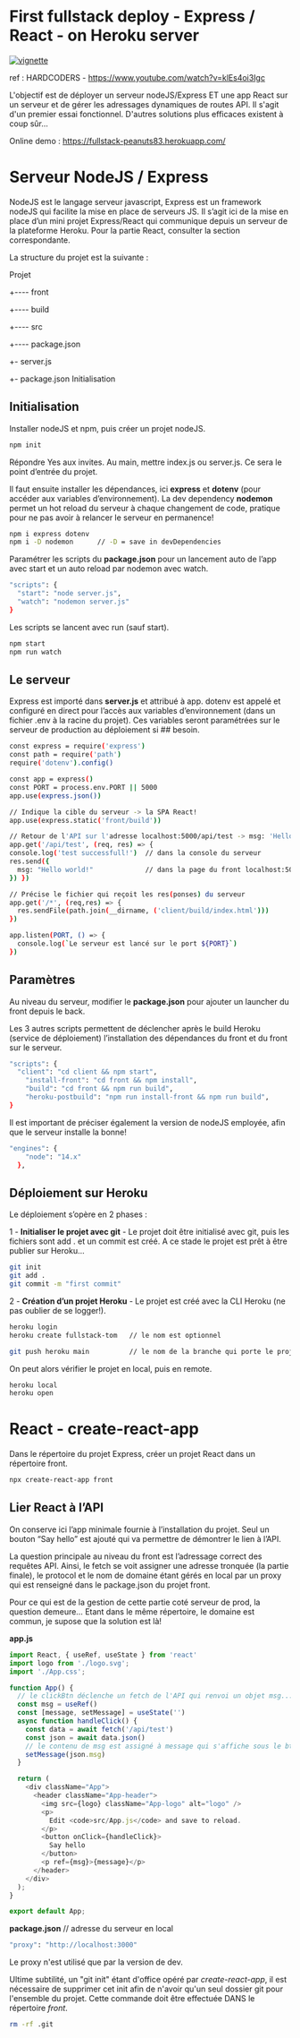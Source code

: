 # First fullstack deploy - Express / React - on Heroku server

[![vignette](./vignette.png)](https://fullstack-peanuts83.herokuapp.com/)

ref : HARDCODERS -  https://www.youtube.com/watch?v=klEs4oi3Igc

L'objectif est de déployer un serveur nodeJS/Express ET une app React sur un serveur et de gérer les adressages dynamiques de routes API.
Il s'agit d'un premier essai fonctionnel. D'autres solutions plus efficaces existent à coup sûr...

Online demo : https://fullstack-peanuts83.herokuapp.com/

# Serveur NodeJS / Express

NodeJS est le langage serveur javascript, Express est un framework nodeJS qui facilite la mise en place de serveurs JS.
Il s’agit ici de la mise en place d’un mini projet Express/React qui communique depuis un serveur de la plateforme Heroku. Pour la partie React, consulter la section correspondante.

La structure du projet est la suivante :

Projet

+---- front

+---- build

+---- src

+---- package.json

+- server.js

+- package.json
Initialisation

## Initialisation

Installer nodeJS et npm, puis créer un projet nodeJS.

```bash
npm init
```

Répondre Yes aux invites. Au  main, mettre index.js ou server.js. Ce sera le point d’entrée du projet.

Il faut ensuite installer les dépendances, ici **express** et **dotenv** (pour accéder aux variables d’environnement). La dev dependency **nodemon** permet un hot reload du serveur à chaque changement de code, pratique pour ne pas avoir à relancer le serveur en permanence!

```bash
npm i express dotenv
npm i -D nodemon      // -D = save in devDependencies
```

Paramétrer les scripts du **package.json** pour un lancement auto de l’app avec start et un auto reload par nodemon avec watch.

```bash
"scripts": {
  "start": "node server.js",
  "watch": "nodemon server.js"
}
```

Les scripts se lancent avec run (sauf start).

```bash
npm start
npm run watch
```

## Le serveur

Express est importé dans **server.js** et attribué à app.
dotenv est appelé et configuré en direct pour l’accès aux variables d’environnement (dans un fichier .env à la racine du projet). Ces variables seront paramétrées sur le serveur de production au déploiement si ## besoin.

```bash
const express = require('express')
const path = require('path')
require('dotenv').config()

const app = express()
const PORT = process.env.PORT || 5000
app.use(express.json())

// Indique la cible du serveur -> la SPA React!
app.use(express.static('front/build'))

// Retour de l'API sur l'adresse localhost:5000/api/test -> msg: 'Hello world!'
app.get('/api/test', (req, res) => {
console.log('test successfull!')  // dans la console du serveur
res.send({
  msg: "Hello world!"             // dans la page du front localhost:5000/api/test
}) })

// Précise le fichier qui reçoit les res(ponses) du serveur
app.get('/*', (req,res) => {
  res.sendFile(path.join(__dirname, ('client/build/index.html')))
})

app.listen(PORT, () => {
  console.log(`Le serveur est lancé sur le port ${PORT}`)
})
```

## Paramètres

Au niveau du serveur, modifier le **package.json** pour ajouter un launcher du front depuis le back.

Les 3 autres scripts permettent de déclencher après le build Heroku (service de déploiement) l’installation des dépendances du front et du front sur le serveur.

```bash
"scripts": {
  "client": "cd client && npm start",
    "install-front": "cd front && npm install",
    "build": "cd front && npm run build",
    "heroku-postbuild": "npm run install-front && npm run build",
}
```


Il est important de préciser également la version de nodeJS employée, afin que le serveur installe la bonne!

```bash
"engines": {
    "node": "14.x"
  },
```

## Déploiement sur Heroku

Le déploiement s’opère en 2 phases :

1 - **Initialiser le projet avec git** - Le projet doit être initialisé avec git, puis les fichiers sont add . et un commit est créé. A ce stade le projet est prêt à être publier sur Heroku…

```bash
git init
git add .
git commit -m "first commit"
```


2 - **Création d’un projet Heroku** - Le projet est créé avec la CLI Heroku (ne pas oublier de se logger!).

```bash
heroku login
heroku create fullstack-tom   // le nom est optionnel

git push heroku main          // le nom de la branche qui porte le projet en local
```


On peut alors vérifier le projet en local, puis en remote.

```bash
heroku local
heroku open
```

# React - create-react-app

Dans le répertoire du projet Express, créer un projet React dans un répertoire front.

```bash
npx create-react-app front
```

## Lier React à l’API

On conserve ici l’app minimale fournie à l’installation du projet. Seul un bouton “Say hello” est ajouté qui va permettre de démontrer le lien à l’API.

La question principale au niveau du front est l’adressage correct des requêtes API. Ainsi, le fetch se voit assigner une adresse tronquée (la partie finale), le protocol et le nom de domaine étant gérés en local par un proxy qui est renseigné dans le package.json du projet front.

Pour ce qui est de la gestion de cette partie coté serveur de prod, la question demeure… Etant dans le même répertoire, le domaine est commun, je supose que la solution est là!

**app.js**
```javascript
import React, { useRef, useState } from 'react'
import logo from './logo.svg';
import './App.css';

function App() {
  // le clickBtn déclenche un fetch de l'API qui renvoi un objet msg... //
  const msg = useRef()
  const [message, setMessage] = useState('')
  async function handleClick() {
    const data = await fetch('/api/test')
    const json = await data.json()
    // le contenu de msg est assigné à message qui s'affiche sous le btn //
    setMessage(json.msg)
  }

  return (
    <div className="App">
      <header className="App-header">
        <img src={logo} className="App-logo" alt="logo" />
        <p>
          Edit <code>src/App.js</code> and save to reload.
        </p>
        <button onClick={handleClick}>
          Say hello
        </button>
        <p ref={msg}>{message}</p>
      </header>
    </div>
  );
}

export default App;
```


**package.json**  // adresse du serveur en local

```bash
"proxy": "http://localhost:3000"
```
Le proxy n'est utilisé que par la version de dev.

Ultime subtilité, un "git init" étant d'office opéré par *create-react-app*, il est nécessaire de supprimer cet init afin de n'avoir qu'un seul dossier git pour l'ensemble du projet. Cette commande doit être effectuée DANS le répertoire *front*.

```bash
rm -rf .git
```